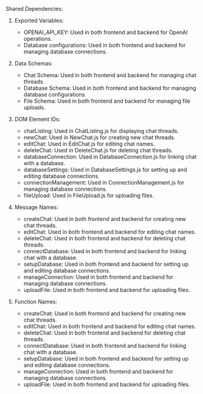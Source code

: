 Shared Dependencies:

1. Exported Variables:
   - OPENAI_API_KEY: Used in both frontend and backend for OpenAI operations.
   - Database configurations: Used in both frontend and backend for managing database connections.

2. Data Schemas:
   - Chat Schema: Used in both frontend and backend for managing chat threads.
   - Database Schema: Used in both frontend and backend for managing database configurations.
   - File Schema: Used in both frontend and backend for managing file uploads.

3. DOM Element IDs:
   - chatListing: Used in ChatListing.js for displaying chat threads.
   - newChat: Used in NewChat.js for creating new chat threads.
   - editChat: Used in EditChat.js for editing chat names.
   - deleteChat: Used in DeleteChat.js for deleting chat threads.
   - databaseConnection: Used in DatabaseConnection.js for linking chat with a database.
   - databaseSettings: Used in DatabaseSettings.js for setting up and editing database connections.
   - connectionManagement: Used in ConnectionManagement.js for managing database connections.
   - fileUpload: Used in FileUpload.js for uploading files.

4. Message Names:
   - createChat: Used in both frontend and backend for creating new chat threads.
   - editChat: Used in both frontend and backend for editing chat names.
   - deleteChat: Used in both frontend and backend for deleting chat threads.
   - connectDatabase: Used in both frontend and backend for linking chat with a database.
   - setupDatabase: Used in both frontend and backend for setting up and editing database connections.
   - manageConnection: Used in both frontend and backend for managing database connections.
   - uploadFile: Used in both frontend and backend for uploading files.

5. Function Names:
   - createChat: Used in both frontend and backend for creating new chat threads.
   - editChat: Used in both frontend and backend for editing chat names.
   - deleteChat: Used in both frontend and backend for deleting chat threads.
   - connectDatabase: Used in both frontend and backend for linking chat with a database.
   - setupDatabase: Used in both frontend and backend for setting up and editing database connections.
   - manageConnection: Used in both frontend and backend for managing database connections.
   - uploadFile: Used in both frontend and backend for uploading files.
